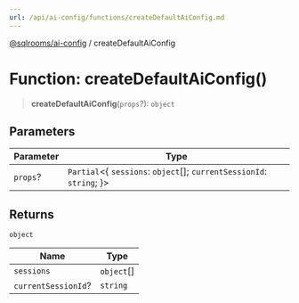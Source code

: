 ```yaml
---
url: /api/ai-config/functions/createDefaultAiConfig.md
---
```

[@sqlrooms/ai-config](../index.md) / createDefaultAiConfig

# Function: createDefaultAiConfig()

> **createDefaultAiConfig**(`props`?): `object`

## Parameters

| Parameter | Type |
| ------ | ------ |
| `props`? | `Partial`<{ `sessions`: `object`\[]; `currentSessionId`: `string`; }> |

## Returns

`object`

| Name | Type |
| ------ | ------ |
|  `sessions` | `object`\[] |
|  `currentSessionId`? | `string` |
